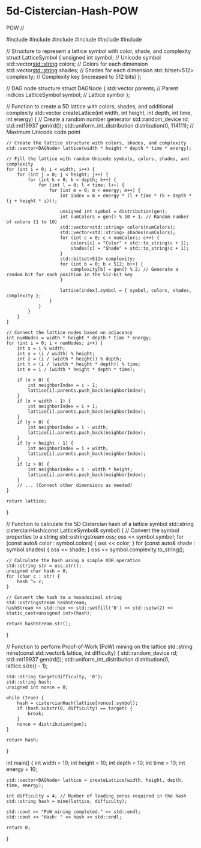 # 5d-Cistercian-Hash-POW
POW
//

#include <iostream>
#include <vector>
#include <random>
#include <bitset>
#include <sstream>
#include <iomanip>

// Structure to represent a lattice symbol with color, shade, and complexity
struct LatticeSymbol {
    unsigned int symbol;                // Unicode symbol
    std::vector<std::string> colors;    // Colors for each dimension
    std::vector<std::string> shades;    // Shades for each dimension
    std::bitset<512> complexity;        // Complexity key (increased to 512 bits)
};

// DAG node structure
struct DAGNode {
    std::vector<int> parents; // Parent indices
    LatticeSymbol symbol;     // Lattice symbol
};

// Function to create a 5D lattice with colors, shades, and additional complexity
std::vector<DAGNode> createLattice(int width, int height, int depth, int time, int energy) {
    // Create a random number generator
    std::random_device rd;
    std::mt19937 gen(rd());
    std::uniform_int_distribution<unsigned int> distribution(0, 114111); // Maximum Unicode code point

    // Create the lattice structure with colors, shades, and complexity
    std::vector<DAGNode> lattice(width * height * depth * time * energy);

    // Fill the lattice with random Unicode symbols, colors, shades, and complexity
    for (int i = 0; i < width; i++) {
        for (int j = 0; j < height; j++) {
            for (int k = 0; k < depth; k++) {
                for (int l = 0; l < time; l++) {
                    for (int m = 0; m < energy; m++) {
                        int index = m + energy * (l + time * (k + depth * (j + height * i)));

                        unsigned int symbol = distribution(gen);
                        int numColors = gen() % 10 + 1; // Random number of colors (1 to 10)
                        std::vector<std::string> colors(numColors);
                        std::vector<std::string> shades(numColors);
                        for (int c = 0; c < numColors; c++) {
                            colors[c] = "Color" + std::to_string(c + 1);
                            shades[c] = "Shade" + std::to_string(c + 1);
                        }
                        std::bitset<512> complexity;
                        for (int b = 0; b < 512; b++) {
                            complexity[b] = gen() % 2; // Generate a random bit for each position in the 512-bit key
                        }

                        lattice[index].symbol = { symbol, colors, shades, complexity };
                    }
                }
            }
        }
    }

    // Connect the lattice nodes based on adjacency
    int numNodes = width * height * depth * time * energy;
    for (int i = 0; i < numNodes; i++) {
        int x = i % width;
        int y = (i / width) % height;
        int z = (i / (width * height)) % depth;
        int t = (i / (width * height * depth)) % time;
        int e = i / (width * height * depth * time);

        if (x > 0) {
            int neighborIndex = i - 1;
            lattice[i].parents.push_back(neighborIndex);
        }
        if (x < width - 1) {
            int neighborIndex = i + 1;
            lattice[i].parents.push_back(neighborIndex);
        }
        if (y > 0) {
            int neighborIndex = i - width;
            lattice[i].parents.push_back(neighborIndex);
        }
        if (y < height - 1) {
            int neighborIndex = i + width;
            lattice[i].parents.push_back(neighborIndex);
        }
        if (z > 0) {
            int neighborIndex = i - width * height;
            lattice[i].parents.push_back(neighborIndex);
        }
        // ... (Connect other dimensions as needed)
    }

    return lattice;
}

// Function to calculate the 5D Cistercian hash of a lattice symbol
std::string cistercianHash(const LatticeSymbol& symbol) {
    // Convert the symbol properties to a string
    std::ostringstream oss;
    oss << symbol.symbol;
    for (const auto& color : symbol.colors) {
        oss << color;
    }
    for (const auto& shade : symbol.shades) {
        oss << shade;
    }
    oss << symbol.complexity.to_string();

    // Calculate the hash using a simple XOR operation
    std::string str = oss.str();
    unsigned char hash = 0;
    for (char c : str) {
        hash ^= c;
    }

    // Convert the hash to a hexadecimal string
    std::ostringstream hashStream;
    hashStream << std::hex << std::setfill('0') << std::setw(2) << static_cast<unsigned int>(hash);

    return hashStream.str();
}

// Function to perform Proof-of-Work (PoW) mining on the lattice
std::string mine(const std::vector<DAGNode>& lattice, int difficulty) {
    std::random_device rd;
    std::mt19937 gen(rd());
    std::uniform_int_distribution<unsigned int> distribution(0, lattice.size() - 1);

    std::string target(difficulty, '0');
    std::string hash;
    unsigned int nonce = 0;

    while (true) {
        hash = cistercianHash(lattice[nonce].symbol);
        if (hash.substr(0, difficulty) == target) {
            break;
        }
        nonce = distribution(gen);
    }

    return hash;
}

int main() {
    int width = 10;
    int height = 10;
    int depth = 10;
    int time = 10;
    int energy = 10;

    std::vector<DAGNode> lattice = createLattice(width, height, depth, time, energy);

    int difficulty = 4; // Number of leading zeros required in the hash
    std::string hash = mine(lattice, difficulty);

    std::cout << "PoW mining completed." << std::endl;
    std::cout << "Hash: " << hash << std::endl;

    return 0;
}
